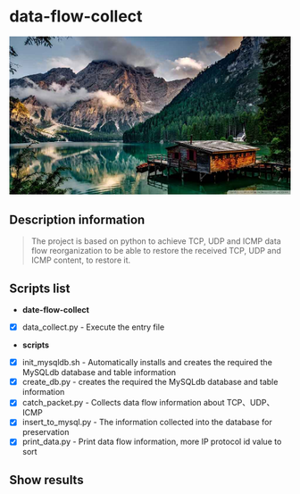 # data-flow-collect

![data-flow-collect](./images/index.jpg)

## Description information
> The project is based on python to achieve TCP, UDP and ICMP data flow reorganization to be able to restore the received TCP, UDP and ICMP content, to restore it.


## Scripts list
- **date-flow-collect**
- [x] data_collect.py - Execute the entry file
 - **scripts**
 - [x] init_mysqldb.sh - Automatically installs and creates the required the MySQLdb database and table information
 - [x] create_db.py - creates the required the MySQLdb database and table information
 - [x] catch_packet.py - Collects data flow information about TCP、UDP、ICMP
 - [x] insert_to_mysql.py - The information collected into the database for preservation
 - [x] print_data.py - Print data flow information, more IP protocol id value to sort

## Show results

